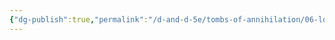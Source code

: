 ```yaml
---
{"dg-publish":true,"permalink":"/d-and-d-5e/tombs-of-annihilation/06-lore-and-observations/flaming-fist/","noteIcon":"","created":"2025-09-17T21:08:30.033-05:00","updated":"2025-09-17T21:22:59.913-05:00"}
---
```


